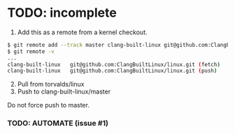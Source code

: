 # TODO: incomplete

1. Add this as a remote from a kernel checkout.
```sh
$ git remote add --track master clang-built-linux git@github.com:ClangBuiltLinux/linux.git
$ git remote -v
...
clang-built-linux	git@github.com:ClangBuiltLinux/linux.git (fetch)
clang-built-linux	git@github.com:ClangBuiltLinux/linux.git (push)
```
2. Pull from torvalds/linux
3. Push to clang-built-linux/master

Do not force push to master.

### TODO: AUTOMATE (issue #1)